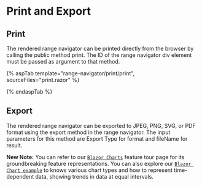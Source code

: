 # Print and Export

## Print

The rendered range navigator can be printed directly from the browser by calling the public method print. The ID of the range navigator div element must be passed as argument to that method.

{% aspTab template="range-navigator/print/print", sourceFiles="print.razor" %}

{% endaspTab %}

## Export

The rendered range navigator can be exported to JPEG, PNG, SVG, or PDF format using the export method in the range navigator. The input parameters for this method are Export Type for format and fileName for result.

**New Note:** You can refer to our [`Blazor Charts`](https://www.syncfusion.com/blazor-components/blazor-charts) feature tour page for its groundbreaking feature representations. You can also explore our [`Blazor Chart example`](https://blazor.syncfusion.com/demos/chart/line?theme=bootstrap4) to knows various chart types and how to represent time-dependent data, showing trends in data at equal intervals.